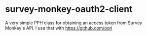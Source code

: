 # survey-monkey-oauth2-client
A very simple PPH class for obtaining an access token from Survey Monkey's API. 
I use that with https://github.com/oori
